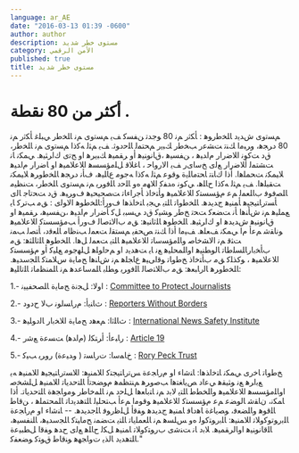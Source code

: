 ```yaml
---
language: ar_AE
date: "2016-03-13 01:39 -0600"
author: author
description: مستوى خطر شديد
category: الأمن الرقمي
published: true
title: مستوى خطر شديد
---
```


# أكثر من 80 نقطة .

ﻢﺴﺗﻭﻯ ﺵﺪﻳﺩ ﺎﻠﺨﻃﺭﻮﻫ : ﺄﻜﺛﺭ ﻢﻧ 80     ﻮﺟﺪﺗ ﻦﻔﺴﻛ ﻒﻳ ﻢﺴﺗﻭﻯ ﻢﻧ ﺎﻠﺨﻃﺭ ﻲﺒﻠﻏ ﺄﻜﺛﺭ ﻢﻧ 80 ﺩﺮﺠﻫ، ﻭﺮﺒﻣﺍ ﻚﻨﺗ ﺖﺸﻋﺭ ﺐﺨﻃﺭ ﻚﺒﻳﺭ ﻢﺤﺘﻤﻟ ﺎﻠﺣﺩﻮﺛ. ﻒﻳ ﻢﺜﻟ ﻪﻛﺫﺍ ﻢﺴﺗﻭﻯ ﻢﻧ ﺎﻠﺨﻃﺭ، ﻕﺩ ﺖﻛﻮﻧ ﺍﻼﺿﺭﺍﺭ ﻡﺍﺪﻴﻫ ، ﻦﻔﺴﻴﻫ ،ﻕﺎﻧﻮﻨﻴﻫ ﺃﻭ ﺮﻘﻤﻴﻫ ﻚﺒﻳﺮﻫ ﺍﻭ ﺢﺗﻯ ﻙﺍﺮﺜﻴﻫ. ﻲﻤﻜﻧ ﺎﻧ ﺖﺸﺘﻤﻟ ﺃﻼﺿﺭﺍﺭ ﻊﻟﻯ ﺦﺳﺍﻯﺭ ﻒﻳ ﺍﻻﺭﻭﺎﺣ ، ﺎﻏﻼﻗ ﻞﻠﻣﺆﺴﺴﻫ ﺍﻼﻋﻼﻤﻴﻫ ﺍﻭ ﺎﺿﺭﺍﺭ ﻡﺍﺪﻴﻫ ﻼﻴﻤﻜﻧ ﺖﺤﻤﻠﻫﺍ. ﺃﺫﺍ ﻙﺎﻨﺗ ﺎﺤﺘﻣﺎﻠﻳﺓ ﻮﻗﻮﻋ ﻢﺜﻟ ﻪﻛﺫﺍ ﻪﺟﻮﻣ ﻉﺎﻠﻴﻫ، ﻑﺄﻧ ﺩﺮﺠﻫ ﺎﻠﺨﻃﻭﺮﻫ ﻼﻴﻤﻜﻧ ﺖﻘﺒﻠﻫﺍ. ﻒﻳ ﻢﺜﻟ ﻪﻛﺫﺍ ﺡﺎﻠﻫ، ﻲﻛﻮﻧ ﻩﺪﻔﻛ ﺍﻼﻬﻣ ﻩﻭ ﺎﻠﺣﺩ  ﺎﻠﻓﻭﺮﻳ ﻢﻧ ﻢﺴﺗﻭﻯ ﺎﻠﺨﻃﺭ، ﺖﻨﻈﻴﻣ ﺎﻠﺼﻓﻮﻓ ﺏﺎﻠﻌﻤﻟ ﻢﻋ ﻡﺆﺴﺴﺘﻛ ﺍﻼﻋﻼﻤﻴﻫ ﻭﺄﺘﺧﺍﺫ ﺄﺟﺭﺍﺀﺎﺗ ﺖﺼﺤﻴﺤﻴﻫ ﻑﻭﺮﻴﻫ. ﻕﺩ ﺖﺤﺗﺎﺟ ﺎﻟﻯ ﺄﺴﺗﺭﺎﺘﻴﺠﻴﻫ ﺄﻤﻨﻴﻫ ﺝﺪﻳﺪﻫ. ﺎﻠﺨﻃﻭﺎﺗ ﺎﻠﺘﻳ ﻲﺠﺑ ﺎﺘﺧﺍﺬﻫﺍ ﻑﻭﺭﺃ:ﺎﻠﺨﻃﻮﻫ ﺍﻻﻮﻟﻯ : ﻖﻣ ﺐﺗﺮﻛ ﺎﻳ ﻊﻤﻠﻴﻫ ﻢﻧ ﺵﺄﻨﻫﺍ ﺄﻧ ﺖﻀﻌﻛ ﺖﺤﺗ ﺦﻃﺭ ﻮﺸﻴﻛ ﻕﺩ ﻲﺴﺒﺑ ﻞﻛ ﺄﺿﺭﺍﺭ ﻡﺍﺪﻴﻫ ،ﻦﻔﺴﻴﻫ، ﺮﻘﻤﻴﻫ ﺍﻭ ﻕﺎﻧﻮﻨﻴﻫ ﺵﺪﻳﺪﻫ ﺍﻭ ﻙﺍﺮﺜﻴﻫ.
ﺎﻠﺨﻃﻮﻫ ﺎﻠﺛﺎﻨﻴﻫ: ﻖﻣ ﺏﺍﻻﺘﺻﺎﻟ ﻑﻭﺭﺃ ﺐﻣﺆﺴﺴﺘﻛ ﺍﻼﻋﻼﻤﻴﻫ ﻮﻧﺎﻘﺷ ﻢﻋﺃ ﻡﺍ ﻲﻤﻜﻧ ﻒﻌﻠﻫ.  ﻒﻴﻣﺍ ﺃﺫﺍ ﻚﻨﺗ ﺺﺤﻔﻳ ﻢﺴﺘﻘﻟ ﺖﻌﻤﻟ ﺐﻨﻇﺎﻣ ﺎﻠﻌﻗﺩ، ﺄﺘﺼﻟ ﺐﻤﻧ ﺖﺜﻗ ﻢﻧ ﺍﻻﺸﺧﺎﺻ ﻭﺎﻠﻣﺆﺴﺳﺎﺗ ﺍﻼﻋﻼﻤﻴﻫ ﺎﻠﺘﻳ ﺖﻌﻤﻟ ﻞﻫﺍ.
ﺎﻠﺨﻃﻮﻫ ﺎﻠﺛﺎﻠﺜﻫ: ﻖﻣ ﺏﺄﺨﺑﺍﺭﺎﻠﺴﻠﻃﺎﺗ ﺎﻟﻮﻄﻨﻴﻫ ﺍﻭﺎﻠﻤﺤﻠﻴﻫ ﻊﻧ ﺎﻳ ﺖﻫﺪﻳﺩ ﺍﻭ ﻢﺣﺍﻮﻠﻫ ﻞﻠﻬﺟﻮﻣ ﻊﻠﻴﻛ ﺃﻭ ﻡﺆﺴﺴﺘﻛ ﺍﻼﻋﻼﻤﻴﻫ ، ﻮﻛﺬﻠﻛ ﻖﻣ ﺏﺄﺘﺧﺍﺫ ﺦﻃﻭﺎﺗ ﻮﻗﺍﻰﻴﻫ ﻉﺎﺠﻠﻫ ﻢﻧ ﺵﺎﻨﻫﺍ ﺢﻣﺎﻳﺓ ﺱﻼﻤﺘﻛ ﺎﻠﺠﺳﺪﻴﻫ.
ﺎﻠﺨﻃﻭﺮﻫ ﺎﻟﺭﺎﺒﻌﻫ: ﻖﻣ ﺏﺍﻼﺘﺻﺎﻟ ﺎﻠﻓﻭﺮﻳ ﻮﻄﻠﺑ ﺎﻠﻤﺳﺎﻋﺪﻫ ﻢﻧ ﺎﻠﻤﻨﻈﻣﺎﺗ ﺎﻠﺗﺎﻠﻴﻫ:

1.- ﺍﻭﻻ: ﻞﺠﻧﺓ ﺢﻣﺎﻳﺓ ﺎﻠﺼﺤﻔﻴﻴﻧ : [Committee to Protect Journalists](https://www.cpj.org/campaigns/assistance/how-to-get-help.php)

2.- ﺙﺎﻨﻳﺃ: ﻡﺭﺎﺴﻟﻮﻧ ﺏﻻ ﺡﺩﻭﺩ : [Reporters Without Borders](http://en.rsf.org/a-hotline-for-journalists-in-17-04-2007,21749.html)

3.- ﺙﺎﻠﺛﺍ: ﻢﻌﻫﺩ ﺢﻣﺎﻳﺓ ﺍﻼﺨﺑﺍﺭ ﺎﻟﺩﻮﻠﻴﻫ : [International News Safety Institute](http://www.newssafety.org/contact/)

4.- ﺭﺎﺒﻋﺃ: ﺃﺮﺘﻜﻟ (ﻡﺍﺪﻫ) ﺖﺴﻋﺓ ﻊﺷﺭ : [Article 19](http://www.article19.org/pages/en/contact-us.html)

5.- ﺥﺎﻤﺳﺍ: ﺕﺭﺎﺴﺗ ( ﻭﺪﻴﻋﺓ) ﺭﻭﺮﻳ ﺐﻴﻛ : [Rory Peck Trust](https://rorypecktrust.org/Contact)

ﺦﻃﻭﺎﺗ ﺎﺧﺭﻯ ﻲﻤﻜﻧ ﺎﺘﺧﺍﺬﻫﺍ:
  ﺎﻨﺷﺍﺀ ﺍﻭ ﻡﺭﺎﺠﻋﺓ ﺲﺗﺭﺎﺘﻴﺠﺘﻛ ﺍﻼﻤﻨﻴﻫ: ﺍﻼﺴﺗﺭﺎﺘﻴﺠﻴﻫ ﺍﻼﻤﻨﻴﻫ ﻪﻳ ﻊﺑﺍﺮﻫ ﻊﻧ ﻮﺜﻴﻘﻫ ﻲﻋﺍﺩ ﺺﻳﺎﻐﺘﻫﺍ ﺐﺻﻭﺮﻫ ﻢﻨﺘﻈﻤﻫ ﻡﻮﻀﺤﺗﺃ ﺎﻠﺘﺣﺪﻳﺎﺗ ﺍﻼﻤﻨﻴﻫ ﻞﻠﺸﺨﺻ ﺍﻭﺎﻠﻣﺆﺴﺴﻫ ﺍﻼﻋﻼﻤﻴﻫ ﻭﺎﻠﺨﻄﻃ ﺎﻠﺘﻳ ﻻﺑﺩ ﻢﻧ ﺎﺘﺑﺎﻌﻫﺍ ﻞﻠﺣﺩ ﻢﻧ ﺎﻠﻤﺧﺎﻃﺭ ﻮﻣﻭﺎﺠﻫﺓ ﺎﻠﺘﺣﺪﻳﺎﺗ. ﺃﺫﺍ ﺎﻤﻜﻧ، ﻥﺎﻘﺷ ﺎﻟﻮﻀﻋ ﻢﻋ ﻡﺆﺴﺴﺘﻛ ﺍﻼﻋﻼﻤﻴﻫ ﻮﻗﻮﻣﺍ ﻢﻋﺃ ﺐﺘﺤﻠﻴﻟ ﺎﻠﺘﻫﺪﻳﺩﺎﺗ ﺎﻠﻤﺤﺘﻤﻠﻫ ، ﻦﻗﺎﻃ ﺎﻠﻗﻮﻫ ﻭﺎﻠﻀﻌﻓ، ﻮﺼﻳﺎﻏﺓ ﺎﻫﺩﺎﻓ ﺎﻤﻨﻴﻫ ﺝﺪﻳﺪﻫ ﻮﻔﻗﺃ ﻞﻠﻇﺭﻮﻓ ﺎﻠﺟﺪﻳﺪﻫ. -- ﺎﻨﺷﺍﺀ ﺍﻭ ﻡﺭﺎﺠﻋﺓ ﺎﻠﺑﺭﻮﺗﻮﻛﻭﻼﺗ ﺍﻼﻤﻨﻴﻫ: ﺎﻠﺑﺭﻮﺘﻛﻮﻟ ﻩﻭ ﺲﻠﺴﻫ ﻢﻧ ﺎﻠﻌﻤﻠﻳﺎﺗ ﺎﻠﺘﻳ ﺖﻀﻤﻧ ﺢﻣﺎﻴﺘﻛ ﺎﻠﺠﺳﺪﻴﻫ، ﺎﻠﻨﻔﺴﻴﻫ، ﺎﻠﻗﺎﻧﻮﻨﻴﻫ ﺍﻭﺎﻟﺮﻘﻤﻴﻫ. ﻼﺑﺩ ﺎﻧ ﺖﻨﺷﻯ ﺏﺭﻮﺘﻛﻭﻼﺗ ﺎﻤﻨﻴﻫ ﻞﻜﻟ ﺡﺎﻠﻫ ﻊﻟﻯ ﺡﺪﻫ ﻮﻔﻗﺍ ﻞﻄﺒﻴﻋﺓ ﺎﻠﺘﻫﺪﻳﺩ ﺎﻟﺬﻳ ﺕﻭﺎﺠﻬﻫ ﻮﻨﻗﺎﻃ ﻕﻮﺘﻛ ﻮﻀﻌﻔﻛ."
